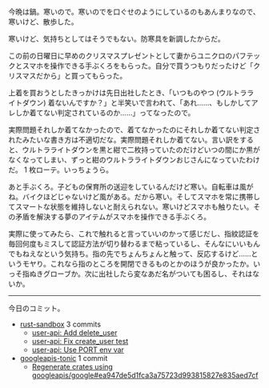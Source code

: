 今晩は鍋。寒いので。寒いのでを口ぐせのようにしているのもあんまりなので、寒いけど、散歩した。

寒いけど、気持ちとしてはそうでもない。防寒具を新調したからだ。

この前の日曜日に早めのクリスマスプレゼントとして妻からユニクロのパフテックとスマホを操作できる手ぶくろをもらった。自分で買うつもりだったけど「クリスマスだから」と買ってもらった。

上着を買おうとしたきっかけは先日出社したとき、「いつものやつ (ウルトラライトダウン) 着ないんですか？」と半笑いで言われて、「あれ……、もしかしてアレしか着てない判定されているのか……」ってなったので。

実際問題それしか着てなかったので、着てなかったのにそれしか着てない判定されたみたいな書き方は不適切だな。実際問題それしか着てない。言い訳をすると、ウルトラライトダウンを黒と紺で二枚持っていたのだけどいつの間にか黒がなくなってしまい、ずっと紺のウルトラライトダウンおじさんになっていたわけだ。 1 枚ローテ。いっちょうら。

あと手ぶくろ。子どもの保育所の送迎をしているんだけど寒い。自転車は風がね。バイクほどじゃないけど風がある。だから寒い。そしてスマホを常に携帯してスマートな状態を維持しないと耐えられない。寒いけどスマホも触りたい。その矛盾を解決する夢のアイテムがスマホを操作できる手ぶくろ。

実際に使ってみたら、これで触れると言っていいのかって感じだし、指紋認証を毎回何度もミスして認証方法が切り替わるまで粘っているし、そんなにいいもんでもねえなという気持ち。指の先でちょんちょんと触って、反応するけど……というモヤり。これなら指のところを開閉できるものとかのほうが良かったか。いっそ指ぬきグローブか。次に出社したら変なあだ名がついても困るし、それはないか。

---

今日のコミット。

- [rust-sandbox](https://github.com/bouzuya/rust-sandbox) 3 commits
  - [user-api: Add delete_user](https://github.com/bouzuya/rust-sandbox/commit/7a4a573f5167a20f76e1a8cfbcc36fcbfa0aecc9)
  - [user-api: Fix create_user test](https://github.com/bouzuya/rust-sandbox/commit/15432f132764210193fd6b4cd286e6ef4a7fb4a7)
  - [user-api: Use PORT env var](https://github.com/bouzuya/rust-sandbox/commit/a5fd69ee57f0800b1f8d603c07e7f76cf2ecf35d)
- [googleapis-tonic](https://github.com/bouzuya/googleapis-tonic) 1 commit
  - [Regenerate crates using googleapis/google#ea947de5d1fca3a75723d993815827e835aed7cf](https://github.com/bouzuya/googleapis-tonic/commit/3a6c4886697ea2c6a228bebeb8cf9498275ba262)

